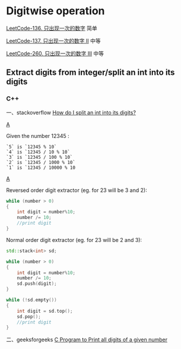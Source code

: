 # Digitwise operation



[LeetCode-136. 只出现一次的数字](https://leetcode.cn/problems/single-number/) 简单

[LeetCode-137. 只出现一次的数字 II](https://leetcode.cn/problems/single-number-ii/) 中等

[LeetCode-260. 只出现一次的数字 III](https://leetcode.cn/problems/single-number-iii/) 中等



## Extract digits from integer/split an int into its digits

### C++

一、stackoverflow [How do I split an int into its digits?](https://stackoverflow.com/questions/4261589/how-do-i-split-an-int-into-its-digits)

[A](https://stackoverflow.com/a/4261638)

Given the number 12345 :

```
`5` is `12345 % 10`
`4` is `12345 / 10 % 10`
`3` is `12345 / 100 % 10`
`2` is `12345 / 1000 % 10`
`1` is `12345 / 10000 % 10
```

[A](https://stackoverflow.com/a/4261624)

Reversed order digit extractor (eg. for 23 will be 3 and 2):

```cpp
while (number > 0)
{
    int digit = number%10;
    number /= 10;
    //print digit
}
```

Normal order digit extractor (eg. for 23 will be 2 and 3):

```cpp
std::stack<int> sd;

while (number > 0)
{
    int digit = number%10;
    number /= 10;
    sd.push(digit);
}

while (!sd.empty())
{
    int digit = sd.top();
    sd.pop();
    //print digit
}
```

二、geeksforgeeks [C Program to Print all digits of a given number](https://www.geeksforgeeks.org/c-program-to-print-all-digits-of-a-given-number/)
